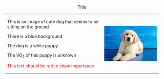 <p align="center">Title</p>
<table cellpadding="20" align="center">
  <tr>
    <td>
<p> This is an image of cute dog that seems to be sitting on the ground</p>
<p> There is a blue background<p>
<p> The dog is a white puppy</p>
<p>The VO<sub>2</sub> of this puppy is unknown<p>
<p style="color:red;">This text should be red to show importance.</p>
    </td>
    <td>
      <img src="dogpic.jpg" alt="cute dog photo" align="right">
    </td>
  </tr>
</table>
























  





